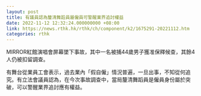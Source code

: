 ```yaml
---
layout: post
title: 有議員認為釐清舞蹈員屬僱員可警醒業界追討權益
date: 2022-11-12 12:32:24.000000000 +08:00
link: https://news.rthk.hk/rthk/ch/component/k2/1675291-20221112.htm
categories: rthk
---
```


MIRROR紅館演唱會屏幕墜下事故，其中一名被捕44歲男子獲准保釋候查，其餘4人仍被扣留調查。

有舞台從業員工會表示，過去業內「假自僱」情況普遍，一旦出事，不知從何追究。有立法會議員認為，在今次事故調查中，當局釐清舞蹈員是僱員身份屬於突破，可以警醒業界追討應有權益。
